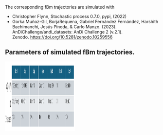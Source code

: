 The corresponding fBm trajectories are simulated with </br>
- Christopher Flynn, Stochastic process 0.7.0, pypi, (2022) </br>
- Gorka Muñoz-Gil, BorjaRequena, Gabriel Fernández Fernández, Harshith Bachimanchi, Jesús Pineda, & Carlo Manzo. (2023). AnDiChallenge/andi_datasets: AnDi Challenge 2 (v.2.1). Zenodo. https://doi.org/10.5281/zenodo.10259556 </br>


<h2>Parameters of simulated fBm trajectories.</h2>
<img src="https://github.com/JunwooParkSaribu/spt_simulations/blob/main/note.png" width="230" height="230">
